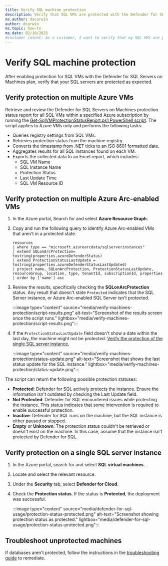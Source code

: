 ```yaml
---
title: Verify SQL machine protection
description: Verify that SQL VMs are protected with the Defender for SQL Servers on Machines plan as expected.
ms.author: dacurwin
author: dcurwin
ms.topic: how-to
ms.date: 02/18/2025
#customer intent: As a customer, I want to verify that my SQL VMs are protected with the Defender for SQL Servers on Machines plan as expected.
---
```


# Verify SQL machine protection

After enabling protection for SQL VMs with the Defender for SQL Servers on Machines plan, verify that your SQL servers are protected as expected.

## Verify protection on multiple Azure VMs

Retrieve and review the Defender for SQL Servers on Machines protection status report for all SQL VMs within a specified Azure subscription by running the [Get-SqlVMProtectionStatusReport.ps1 PowerShell script](https://aka.ms/DfSQLprotectionverificationscale). The script applies to Azure VMs only and performs the following tasks:

- Queries registry settings from SQL VMs.
- Retrieves protection status from the machine registry.
- Converts the timestamp from .NET ticks to an ISO 8601 formatted date.
- Aggregates results for all SQL instances found on each VM.
- Exports the collected data to an Excel report, which includes:
    - SQL VM Name
    - SQL Instance Name
    - Protection Status
    - Last Update Time
    - SQL VM Resource ID

## Verify protection on multiple Azure Arc-enabled VMs

1. In the Azure portal, Search for and select **Azure Resource Graph**.

1. Copy and run the following query to identify Azure Arc-enabled VMs that aren't in a protected state.

    ```azcopy
    resources
    | where type == "microsoft.azurearcdata/sqlserverinstances"
    | extend SQLonArcProtection= tostring(properties.azureDefenderStatus)
    | extend ProtectionStatusLastUpdate = tostring(properties.azureDefenderStatusLastUpdated)
    | project name, SQLonArcProtection, ProtectionStatusLastUpdate, resourceGroup, location, type, tenantId, subscriptionId, properties
    | order by ['name'] asc
    ```

1. Review the results, specifically checking the **SQLonArcProtection** status. Any result that doesn't state `Protected` indicates that the SQL Server instance, or Azure Arc-enabled SQL Server isn't protected.

    :::image type="content" source="media/verify-machines-protection/script-results.png" alt-text="Screenshot of the results screen once the script runs." lightbox="media/verify-machines-protection/script-results.png":::

1. If the `ProtectionStatusLastUpdate` field doesn't show a date within the last day, the machine might not be protected. [Verify the protection of the single SQL server instance.](#verify-protection-on-a-single-sql-server-instance)

    :::image type="content" source="media/verify-machines-protection/status-update.png" alt-text="Screenshot that shows the last status update for the SQL instance." lightbox="media/verify-machines-protection/status-update.png":::

The script can return the following possible protection statuses:
- **Protected**: Defender for SQL actively protects the instance. Ensure the information isn't outdated by checking the  Last Update field.
- **Not Protected**: Defender for SQL encountered issues while protecting the instance. This status indicates that some intervention is required to enable successful protection.
- **Inactive**: Defender for SQL runs on the machine, but the SQL instance is either paused or stopped.
- **Empty** or **Unknown**: The protection status couldn't be retrieved or doesn't exist on the machine. In this case, assume that the instance isn't protected by Defender for SQL.

## Verify protection on a single SQL server instance

1. In the Azure portal, search for and select **SQL virtual machines**.

1. Locate and select the relevant resource.

1. Under the **Security** tab, select **Defender for Cloud**.

1. Check the **Protection status**. If the status is **Protected**, the deployment was successful.

    :::image type="content" source="media/defender-for-sql-usage/protection-status-protected.png" alt-text="Screenshot showing protection status as protected." lightbox="media/defender-for-sql-usage/protection-status-protected.png":::

## Troubleshoot unprotected machines

If databases aren't protected, follow the instructions in the [troubleshooting guide](troubleshoot-sql-machines-guide.md) to remediate.
